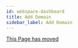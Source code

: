 ```yaml
---
id: webspace-dashboard
title: Add Domain
sidebar_label: Add Domain
---
```



[This Page has moved](webspace-adddomain.md)
